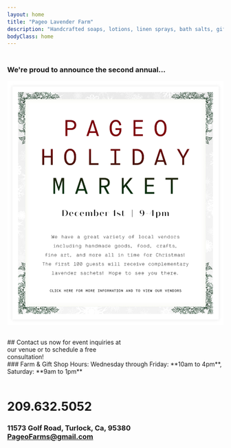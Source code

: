 ```yaml
---
layout: home
title: "Pageo Lavender Farm"
description: "Handcrafted soaps, lotions, linen sprays, bath salts, gift boxes, baskets and other unique items."
bodyClass: home
---
```



### <br>We're proud to announce the second annual...
<p class="emphasize" style="text-align: center; line-height: 0;">	
		<a href="https://www.pageoholiday.com" style="color: #9e0b0f; text-align: center;" target="_blank">
		<img src="/assets/img/phm_banner.jpg" alt="Pageo Holiday Market" style="width:750px; text-align: center;" 			target="_blank"></a>
		</p>
<br>
## Contact us now for event inquiries at<br>our venue or to schedule a free<br>consultation!

<br>
### Farm & Gift Shop Hours:
Wednesday through Friday: **10am to 4pm**, Saturday: **9am to 1pm**
<br><br>

# 209.632.5052
 
### 11573 Golf Road, Turlock, Ca, 95380<br>PageoFarms@gmail.com

## <br>
